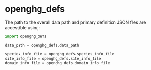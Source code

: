 # openghg_defs

The path to the overall data path and primary definition JSON files are accessible using:

```python
import openghg_defs

data_path = openghg_defs.data_path

species_info_file = openghg_defs.species_info_file
site_info_file = openghg_defs.site_info_file
domain_info_file = openghg_defs.domain_info_file
```
